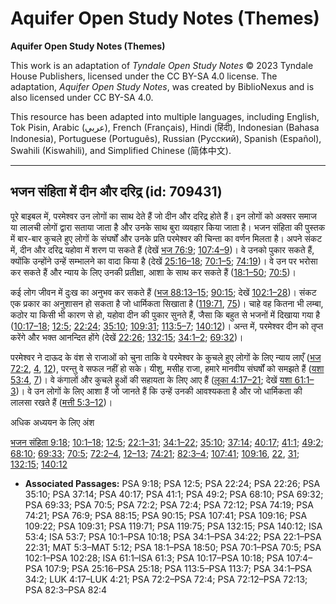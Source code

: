 # Aquifer Open Study Notes (Themes)

**Aquifer Open Study Notes (Themes)**

This work is an adaptation of *Tyndale Open Study Notes* © 2023 Tyndale House Publishers, licensed under the CC BY\-SA 4\.0 license. The adaptation, *Aquifer Open Study Notes*, was created by BiblioNexus and is also licensed under CC BY\-SA 4\.0\.

This resource has been adapted into multiple languages, including English, Tok Pisin, Arabic (عربي), French (Français), Hindi (हिंदी), Indonesian (Bahasa Indonesia), Portuguese (Português), Russian (Русский), Spanish (Español), Swahili (Kiswahili), and Simplified Chinese (简体中文).



--------------------------------

## भजन संहिता में दीन और दरिद्र (id: 709431)

पूरे बाइबल में, परमेश्वर उन लोगों का साथ देते हैं जो दीन और दरिद्र होते हैं। इन लोगों को अक्सर समाज या लालची लोगों द्वारा सताया जाता है और उनके साथ बुरा व्यवहार किया जाता है। भजन संहिता की पुस्तक में बार\-बार कुचले हुए लोगों के संघर्षों और उनके प्रति परमेश्वर की चिन्ता का वर्णन मिलता है। अपने संकट में, दीन और दरिद्र यहोवा में शरण पा सकते हैं (देखें [भज 76:9](https://ref.ly/Ps76:9); [107:4–9](https://ref.ly/Ps107:4-Ps107:9))। वे उनको पुकार सकते हैं, क्योंकि उन्होंने उन्हें सम्भालने का वादा किया है (देखें [25:16–18](https://ref.ly/Ps25:16-Ps25:18); [70:1–5](https://ref.ly/Ps70:1-Ps70:5); [74:19](https://ref.ly/Ps74:19))। वे उन पर भरोसा कर सकते हैं और न्याय के लिए उनकी प्रतीक्षा, आशा के साथ कर सकते हैं ([18:1–50](https://ref.ly/Ps18:1-Ps18:50); [70:5](https://ref.ly/Ps70:5))।

कई लोग जीवन में दुःख का अनुभव कर सकते हैं ([भज 88:13–15](https://ref.ly/Ps88:15); [90:15](https://ref.ly/Ps90:15); देखें [102:1–28](https://ref.ly/Ps102:1-Ps102:28))। संकट एक प्रकार का अनुशासन हो सकता है जो धार्मिकता सिखाता है ([119:71](https://ref.ly/Ps119:71), [75](https://ref.ly/Ps119:75))। चाहे वह कितना भी लम्बा, कठोर या किसी भी कारण से हो, यहोवा दीन की पुकार सुनते हैं, जैसा कि बहुत से भजनों में दिखाया गया है ([10:17–18](https://ref.ly/Ps10:17-Ps10:18); [12:5](https://ref.ly/Ps12:5); [22:24](https://ref.ly/Ps22:24); [35:10](https://ref.ly/Ps35:10); [109:31](https://ref.ly/Ps109:31); [113:5–7](https://ref.ly/Ps113:5-Ps113:7); [140:12](https://ref.ly/Ps140:12))। अन्त में, परमेश्वर दीन को तृप्त करेंगे और भक्त आनन्दित होंगे (देखें [22:26](https://ref.ly/Ps22:26); [132:15](https://ref.ly/Ps132:15); [34:1–2](https://ref.ly/Ps34:1-Ps34:2); [69:32](https://ref.ly/Ps69:32))।

परमेश्वर ने दाऊद के वंश से राजाओं को चुना ताकि वे परमेश्वर के कुचले हुए लोगों के लिए न्याय लाएँ ([भज 72:2](https://ref.ly/Ps72:2), [4](https://ref.ly/Ps72:4), [12](https://ref.ly/Ps72:12)), परन्तु वे सफल नहीं हो सके। यीशु, मसीह राजा, हमारे मानवीय संघर्षों को समझते हैं ([यशा 53:4](https://ref.ly/Isa53:4), [7](https://ref.ly/Isa53:7))। वे कंगालों और कुचले हुओं की सहायता के लिए आए हैं ([लूका 4:17–21](https://ref.ly/Luke4:17-Luke4:21); देखें [यशा 61:1–3](https://ref.ly/Isa61:1-Isa61:3))। वे उन लोगों के लिए आशा हैं जो जानते हैं कि उन्हें उनकी आवश्यकता है और जो धार्मिकता की लालसा रखते हैं ([मत्ती 5:3–12](https://ref.ly/Matt5:3-Matt5:12))।

अधिक अध्ययन के लिए अंश

[भजन संहिता 9:18](https://ref.ly/Ps9:18); [10:1–18](https://ref.ly/Ps10:1-Ps10:18); [12:5](https://ref.ly/Ps12:5); [22:1–31](https://ref.ly/Ps22:1-Ps22:31); [34:1–22](https://ref.ly/Ps34:1-Ps34:22); [35:10](https://ref.ly/Ps35:10); [37:14](https://ref.ly/Ps37:14); [40:17](https://ref.ly/Ps40:17); [41:1](https://ref.ly/Ps41:1); [49:2](https://ref.ly/Ps49:2); [68:10](https://ref.ly/Ps68:10); [69:33](https://ref.ly/Ps69:33); [70:5](https://ref.ly/Ps70:5); [72:2–4](https://ref.ly/Ps72:2-Ps72:4), [12–13](https://ref.ly/Ps72:12-Ps72:13); [74:21](https://ref.ly/Ps74:21); [82:3–4](https://ref.ly/Ps82:3-Ps82:4); [107:41](https://ref.ly/Ps107:41); [109:16](https://ref.ly/Ps109:16), [22](https://ref.ly/Ps109:22), [31](https://ref.ly/Ps109:31); [132:15](https://ref.ly/Ps132:15); [140:12](https://ref.ly/Ps140:12)

* **Associated Passages:** PSA 9:18; PSA 12:5; PSA 22:24; PSA 22:26; PSA 35:10; PSA 37:14; PSA 40:17; PSA 41:1; PSA 49:2; PSA 68:10; PSA 69:32; PSA 69:33; PSA 70:5; PSA 72:2; PSA 72:4; PSA 72:12; PSA 74:19; PSA 74:21; PSA 76:9; PSA 88:15; PSA 90:15; PSA 107:41; PSA 109:16; PSA 109:22; PSA 109:31; PSA 119:71; PSA 119:75; PSA 132:15; PSA 140:12; ISA 53:4; ISA 53:7; PSA 10:1–PSA 10:18; PSA 34:1–PSA 34:22; PSA 22:1–PSA 22:31; MAT 5:3–MAT 5:12; PSA 18:1–PSA 18:50; PSA 70:1–PSA 70:5; PSA 102:1–PSA 102:28; ISA 61:1–ISA 61:3; PSA 10:17–PSA 10:18; PSA 107:4–PSA 107:9; PSA 25:16–PSA 25:18; PSA 113:5–PSA 113:7; PSA 34:1–PSA 34:2; LUK 4:17–LUK 4:21; PSA 72:2–PSA 72:4; PSA 72:12–PSA 72:13; PSA 82:3–PSA 82:4

